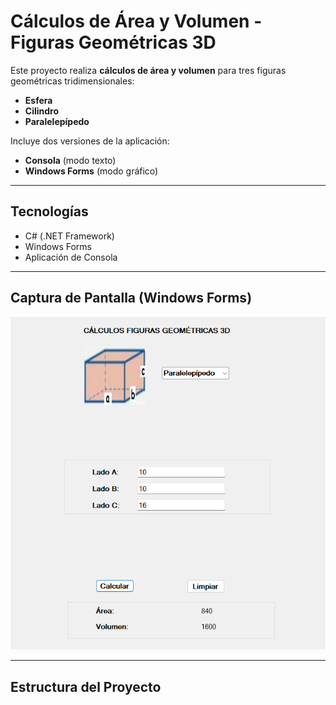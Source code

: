 # Cálculos de Área y Volumen - Figuras Geométricas 3D

Este proyecto realiza **cálculos de área y volumen** para tres figuras geométricas tridimensionales:

- **Esfera**  
- **Cilindro**  
- **Paralelepípedo**  

Incluye dos versiones de la aplicación:
- **Consola** (modo texto)
- **Windows Forms** (modo gráfico)

---

## Tecnologías

- C# (.NET Framework)
- Windows Forms
- Aplicación de Consola

---

## Captura de Pantalla (Windows Forms)

![image alt](https://github.com/Arias1504/CalculosFigurasGeometricas/blob/2eeca18a6a44546ca4ebb7322c3d979d9189b247/Screenshot.png)  


---

## Estructura del Proyecto

